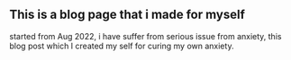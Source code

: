 ## This is a blog page that i made for myself

started from Aug 2022, i have suffer from serious issue from anxiety, this blog post which I created my self for curing my own anxiety. 